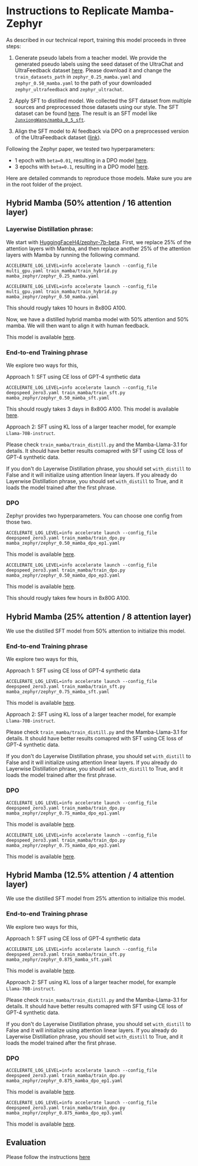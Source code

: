 # Instructions to Replicate Mamba-Zephyr

As described in our technical report, training this model proceeds in three steps:

1. Generate pseudo labels from a teacher model. We provide the generated pseudo labels using the seed dataset of the UltraChat and UltraFeedback dataset [here](https://drive.google.com/drive/folders/1KzmFOJ6_pBZOuSYQKDj5jSD5rsvzFy-U?usp=sharing). Please download it and change the `train_datasets_path` in `zephyr_0.25_mamba.yaml` and `zephyr_0.50_mamba.yaml` to the path of your downloaded `zephyr_ultrafeedback` and `zephyr_ultrachat`.

2. Apply SFT to distilled model. We collected the SFT dataset from multiple sources and preprocessed those datasets using our style. The SFT dataset can be found [here](https://huggingface.co/datasets/JunxiongWang/sftdataset). The result is an SFT model like [`JunxiongWang/mamba_0_5_sft`](https://huggingface.co/JunxiongWang/mamba_0_5_sft).

3. Align the SFT model to AI feedback via DPO on a preprocessed version of the UltraFeedback dataset ([link](https://huggingface.co/datasets/HuggingFaceH4/ultrafeedback_binarized)). 

Following the Zephyr paper, we tested two hyperparameters:

- 1 epoch with `beta=0.01`, resulting in a DPO model [here](https://huggingface.co/JunxiongWang/mamba_0_5_dpo_ep1).
- 3 epochs with `beta=0.1`, resulting in a DPO model [here](https://huggingface.co/JunxiongWang/mamba_0_5_dpo_ep3).

Here are detailed commands to reproduce those models. Make sure you are in the root folder of the project.

## Hybrid Mamba (50% attention / 16 attention layer)

### Layerwise Distillation phrase:

We start with [HuggingFaceH4/zephyr-7b-beta](https://huggingface.co/HuggingFaceH4/zephyr-7b-beta). First, we replace 25% of the attention layers with Mamba, and then replace another 25% of the attention layers with Mamba by running the following command. 

```
ACCELERATE_LOG_LEVEL=info accelerate launch --config_file multi_gpu.yaml train_mamba/train_hybrid.py mamba_zephyr/zephyr_0.25_mamba.yaml

ACCELERATE_LOG_LEVEL=info accelerate launch --config_file multi_gpu.yaml train_mamba/train_hybrid.py mamba_zephyr/zephyr_0.50_mamba.yaml
```

This should rougly takes 10 hours in 8x80G A100.

Now, we have a distilled hybrid mamba model with 50% attention and 50% mamba. We will then want to align it with human feedback.

This model is available [here](https://huggingface.co/JunxiongWang/zephyr_0.50_mamba_progressive).

### End-to-end Training phrase

We explore two ways for this,

Approach 1: SFT using CE loss of GPT-4 synthetic data

```
ACCELERATE_LOG_LEVEL=info accelerate launch --config_file deepspeed_zero3.yaml train_mamba/train_sft.py mamba_zephyr/zephyr_0.50_mamba_sft.yaml
```

This should rougly takes 3 days in 8x80G A100. This model is available [here](https://huggingface.co/JunxiongWang/mamba_0_5_sft).

Approach 2: SFT using KL loss of a larger teacher model, for example `Llama-70B-instruct`.

Please check `train_mamba/train_distill.py` and the Mamba-Llama-3.1 for details. It should have better results comapred with SFT using CE loss of GPT-4 synthetic data.

If you don't do Layerwise Distillation phrase, you should set `with_distill` to False and it will initialize using attention linear layers. If you already do Layerwise Distillation phrase, you should set `with_distill` to True, and it loads the model trained after the first phrase.

### DPO

Zephyr provides two hyperparameters. You can choose one config from those two.

```
ACCELERATE_LOG_LEVEL=info accelerate launch --config_file deepspeed_zero3.yaml train_mamba/train_dpo.py mamba_zephyr/zephyr_0.50_mamba_dpo_ep1.yaml
```

This model is available [here](https://huggingface.co/JunxiongWang/mamba_0_5_dpo_ep1).

```
ACCELERATE_LOG_LEVEL=info accelerate launch --config_file deepspeed_zero3.yaml train_mamba/train_dpo.py mamba_zephyr/zephyr_0.50_mamba_dpo_ep3.yaml
```

This model is available [here](https://huggingface.co/JunxiongWang/mamba_0_5_dpo_ep3).

This should rougly takes few hours in 8x80G A100.

## Hybrid Mamba (25% attention / 8 attention layer)

We use the distilled SFT model from 50% attention to initialize this model.

### End-to-end Training phrase

We explore two ways for this,

Approach 1: SFT using CE loss of GPT-4 synthetic data

```
ACCELERATE_LOG_LEVEL=info accelerate launch --config_file deepspeed_zero3.yaml train_mamba/train_sft.py mamba_zephyr/zephyr_0.75_mamba_sft.yaml
```

This model is available [here](https://huggingface.co/JunxiongWang/mamba_0_75_sft).

Approach 2: SFT using KL loss of a larger teacher model, for example `Llama-70B-instruct`.

Please check `train_mamba/train_distill.py` and the Mamba-Llama-3.1 for details. It should have better results comapred with SFT using CE loss of GPT-4 synthetic data.

If you don't do Layerwise Distillation phrase, you should set `with_distill` to False and it will initialize using attention linear layers. If you already do Layerwise Distillation phrase, you should set `with_distill` to True, and it loads the model trained after the first phrase.

### DPO

```
ACCELERATE_LOG_LEVEL=info accelerate launch --config_file deepspeed_zero3.yaml train_mamba/train_dpo.py mamba_zephyr/zephyr_0.75_mamba_dpo_ep1.yaml
```

This model is available [here](https://huggingface.co/JunxiongWang/mamba_0_75_dpo_ep1).

```
ACCELERATE_LOG_LEVEL=info accelerate launch --config_file deepspeed_zero3.yaml train_mamba/train_dpo.py mamba_zephyr/zephyr_0.75_mamba_dpo_ep3.yaml
```

This model is available [here](https://huggingface.co/JunxiongWang/mamba_0_75_dpo_ep3).

## Hybrid Mamba (12.5% attention / 4 attention layer)

We use the distilled SFT model from 25% attention to initialize this model.

### End-to-end Training phrase

We explore two ways for this,

Approach 1: SFT using CE loss of GPT-4 synthetic data

```
ACCELERATE_LOG_LEVEL=info accelerate launch --config_file deepspeed_zero3.yaml train_mamba/train_sft.py mamba_zephyr/zephyr_0.875_mamba_sft.yaml
```

This model is available [here](https://huggingface.co/JunxiongWang/mamba_0_875_sft).

Approach 2: SFT using KL loss of a larger teacher model, for example `Llama-70B-instruct`.

Please check `train_mamba/train_distill.py` and the Mamba-Llama-3.1 for details. It should have better results comapred with SFT using CE loss of GPT-4 synthetic data.

If you don't do Layerwise Distillation phrase, you should set `with_distill` to False and it will initialize using attention linear layers. If you already do Layerwise Distillation phrase, you should set `with_distill` to True, and it loads the model trained after the first phrase.

### DPO

```
ACCELERATE_LOG_LEVEL=info accelerate launch --config_file deepspeed_zero3.yaml train_mamba/train_dpo.py mamba_zephyr/zephyr_0.875_mamba_dpo_ep1.yaml
```

This model is available [here](https://huggingface.co/JunxiongWang/mamba_0_875_dpo_ep1).

```
ACCELERATE_LOG_LEVEL=info accelerate launch --config_file deepspeed_zero3.yaml train_mamba/train_dpo.py mamba_zephyr/zephyr_0.875_mamba_dpo_ep3.yaml
```

This model is available [here](https://huggingface.co/JunxiongWang/mamba_0_875_dpo_ep3).

## Evaluation

Please follow the instructions [here](https://github.com/jxiw/MambaInLlama/tree/main/benchmark)

